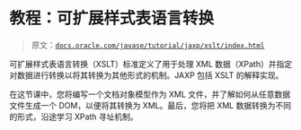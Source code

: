 # 教程：可扩展样式表语言转换

> 原文：[`docs.oracle.com/javase/tutorial/jaxp/xslt/index.html`](https://docs.oracle.com/javase/tutorial/jaxp/xslt/index.html)

可扩展样式表语言转换（XSLT）标准定义了用于处理 XML 数据（XPath）并指定对数据进行转换以将其转换为其他形式的机制。JAXP 包括 XSLT 的解释实现。

在这节课中，您将编写一个文档对象模型作为 XML 文件，并了解如何从任意数据文件生成一个 DOM，以便将其转换为 XML。最后，您将把 XML 数据转换为不同的形式，沿途学习 XPath 寻址机制。
